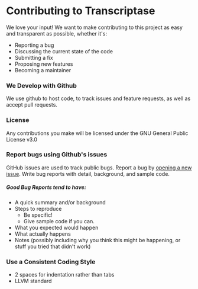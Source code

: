 # Contributing to Transcriptase
We love your input! We want to make contributing to this project as easy and transparent as possible, whether it's:

- Reporting a bug
- Discussing the current state of the code
- Submitting a fix
- Proposing new features
- Becoming a maintainer

### We Develop with Github
We use github to host code, to track issues and feature requests, as well as accept pull requests.

### License
Any contributions you make will be licensed under the GNU General Public License v3.0

### Report bugs using Github's issues
GitHub issues are used to track public bugs. Report a bug by [opening a new issue](https://github.com/Joshua260403/lunaire/issues/new).
Write bug reports with detail, background, and sample code.

##### Good Bug Reports tend to have:

- A quick summary and/or background
- Steps to reproduce
  - Be specific!
  - Give sample code if you can.
- What you expected would happen
- What actually happens
- Notes (possibly including why you think this might be happening, or stuff you tried that didn't work)

### Use a Consistent Coding Style

* 2 spaces for indentation rather than tabs
* LLVM standard
